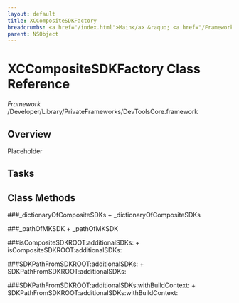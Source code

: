 ```yaml
---
layout: default
title: XCCompositeSDKFactory
breadcrumbs: <a href="/index.html">Main</a> &raquo; <a href="/Frameworks.html">Framework</a> &raquo; <a href="/Frameworks/DevToolsCore.html">DevToolsCore</a> &raquo; XCCompositeSDKFactory
parent: NSObject 
---
```

# XCCompositeSDKFactory Class Reference

*Framework* /Developer/Library/PrivateFrameworks/DevToolsCore.framework

## Overview

Placeholder

## Tasks

## Class Methods

<a name="+_dictionaryOfCompositeSDKs"></a>
###_dictionaryOfCompositeSDKs
    + _dictionaryOfCompositeSDKs

<a name="+_pathOfMKSDK"></a>
###_pathOfMKSDK
    + _pathOfMKSDK

<a name="+isCompositeSDKROOT:additionalSDKs:"></a>
###isCompositeSDKROOT:additionalSDKs:
    + isCompositeSDKROOT:additionalSDKs:

<a name="+SDKPathFromSDKROOT:additionalSDKs:"></a>
###SDKPathFromSDKROOT:additionalSDKs:
    + SDKPathFromSDKROOT:additionalSDKs:

<a name="+SDKPathFromSDKROOT:additionalSDKs:withBuildContext:"></a>
###SDKPathFromSDKROOT:additionalSDKs:withBuildContext:
    + SDKPathFromSDKROOT:additionalSDKs:withBuildContext:

